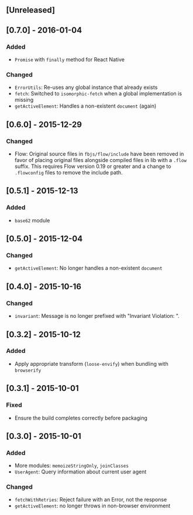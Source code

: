 ## [Unreleased]

## [0.7.0] - 2016-01-04

### Added

- `Promise` with `finally` method for React Native

### Changed

- `ErrorUtils`: Re-uses any global instance that already exists
- `fetch`: Switched to `isomorphic-fetch` when a global implementation is missing
- `getActiveElement`: Handles a non-existent `document` (again)

## [0.6.0] - 2015-12-29

### Changed
- Flow: Original source files in `fbjs/flow/include` have been removed in favor of placing original files alongside compiled files in lib with a `.flow` suffix. This requires Flow version 0.19 or greater and a change to `.flowconfig` files to remove the include path.

## [0.5.1] - 2015-12-13

### Added
- `base62` module

## [0.5.0] - 2015-12-04

### Changed

- `getActiveElement`: No longer handles a non-existent `document`

## [0.4.0] - 2015-10-16

### Changed

- `invariant`: Message is no longer prefixed with "Invariant Violation: ".

## [0.3.2] - 2015-10-12

### Added
- Apply appropriate transform (`loose-envify`) when bundling with `browserify`

## [0.3.1] - 2015-10-01

### Fixed
- Ensure the build completes correctly before packaging

## [0.3.0] - 2015-10-01

### Added
- More modules: `memoizeStringOnly`, `joinClasses`
- `UserAgent`: Query information about current user agent

### Changed
- `fetchWithRetries`: Reject failure with an Error, not the response
- `getActiveElement`: no longer throws in non-browser environment
